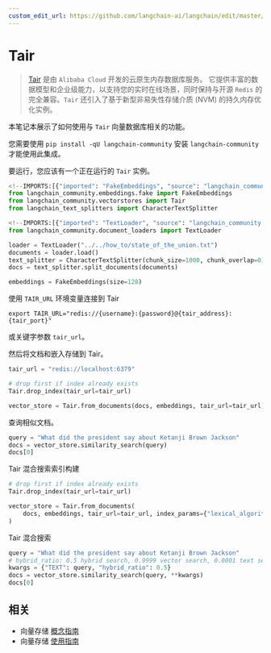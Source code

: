 ```yaml
---
custom_edit_url: https://github.com/langchain-ai/langchain/edit/master/docs/docs/integrations/vectorstores/tair.ipynb
---
```

# Tair

>[Tair](https://www.alibabacloud.com/help/en/tair/latest/what-is-tair) 是由 `Alibaba Cloud` 开发的云原生内存数据库服务。
它提供丰富的数据模型和企业级能力，以支持您的实时在线场景，同时保持与开源 `Redis` 的完全兼容。`Tair` 还引入了基于新型非易失性存储介质 (NVM) 的持久内存优化实例。

本笔记本展示了如何使用与 `Tair` 向量数据库相关的功能。

您需要使用 `pip install -qU langchain-community` 安装 `langchain-community` 才能使用此集成。

要运行，您应该有一个正在运行的 `Tair` 实例。


```python
<!--IMPORTS:[{"imported": "FakeEmbeddings", "source": "langchain_community.embeddings.fake", "docs": "https://python.langchain.com/api_reference/community/embeddings/langchain_community.embeddings.fake.FakeEmbeddings.html", "title": "Tair"}, {"imported": "Tair", "source": "langchain_community.vectorstores", "docs": "https://python.langchain.com/api_reference/community/vectorstores/langchain_community.vectorstores.tair.Tair.html", "title": "Tair"}, {"imported": "CharacterTextSplitter", "source": "langchain_text_splitters", "docs": "https://python.langchain.com/api_reference/text_splitters/character/langchain_text_splitters.character.CharacterTextSplitter.html", "title": "Tair"}]-->
from langchain_community.embeddings.fake import FakeEmbeddings
from langchain_community.vectorstores import Tair
from langchain_text_splitters import CharacterTextSplitter
```


```python
<!--IMPORTS:[{"imported": "TextLoader", "source": "langchain_community.document_loaders", "docs": "https://python.langchain.com/api_reference/community/document_loaders/langchain_community.document_loaders.text.TextLoader.html", "title": "Tair"}]-->
from langchain_community.document_loaders import TextLoader

loader = TextLoader("../../how_to/state_of_the_union.txt")
documents = loader.load()
text_splitter = CharacterTextSplitter(chunk_size=1000, chunk_overlap=0)
docs = text_splitter.split_documents(documents)

embeddings = FakeEmbeddings(size=128)
```

使用 `TAIR_URL` 环境变量连接到 Tair
```
export TAIR_URL="redis://{username}:{password}@{tair_address}:{tair_port}"
```

或关键字参数 `tair_url`。

然后将文档和嵌入存储到 Tair。


```python
tair_url = "redis://localhost:6379"

# drop first if index already exists
Tair.drop_index(tair_url=tair_url)

vector_store = Tair.from_documents(docs, embeddings, tair_url=tair_url)
```

查询相似文档。


```python
query = "What did the president say about Ketanji Brown Jackson"
docs = vector_store.similarity_search(query)
docs[0]
```

Tair 混合搜索索引构建


```python
# drop first if index already exists
Tair.drop_index(tair_url=tair_url)

vector_store = Tair.from_documents(
    docs, embeddings, tair_url=tair_url, index_params={"lexical_algorithm": "bm25"}
)
```

Tair 混合搜索


```python
query = "What did the president say about Ketanji Brown Jackson"
# hybrid_ratio: 0.5 hybrid search, 0.9999 vector search, 0.0001 text search
kwargs = {"TEXT": query, "hybrid_ratio": 0.5}
docs = vector_store.similarity_search(query, **kwargs)
docs[0]
```


## 相关

- 向量存储 [概念指南](/docs/concepts/#vector-stores)
- 向量存储 [使用指南](/docs/how_to/#vector-stores)
